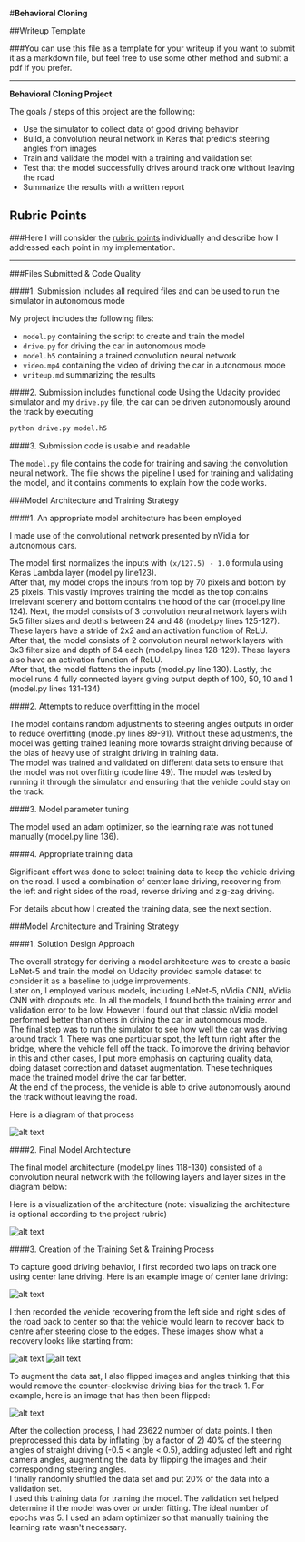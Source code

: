 #**Behavioral Cloning** 

##Writeup Template

###You can use this file as a template for your writeup if you want to submit it as a markdown file, but feel free to use some other method and submit a pdf if you prefer.

---

**Behavioral Cloning Project**

The goals / steps of this project are the following:  
* Use the simulator to collect data of good driving behavior  
* Build, a convolution neural network in Keras that predicts steering angles from images  
* Train and validate the model with a training and validation set  
* Test that the model successfully drives around track one without leaving the road  
* Summarize the results with a written report  


[//]: # (Image References)

[image1]: ./examples/cnn-architecture-624x890.png "Model Visualization"
[image2]: ./examples/training-624x291.png "Solution Design"
[image3]: ./examples/center_2017_02_24_22_48_25_534.jpg "Centre lane driving"
[image4]: ./examples/center_2017_02_25_15_07_08_004.jpg "Reverse driving"
[image5]: ./examples/center_2017_02_25_15_00_25_816.jpg "Recovery Image"
[image6]: ./examples/center_2017_02_25_15_01_13_151.jpg "Recovery Image"

## Rubric Points
###Here I will consider the [rubric points](https://review.udacity.com/#!/rubrics/432/view) individually and describe how I addressed each point in my implementation.  

---
###Files Submitted & Code Quality

####1. Submission includes all required files and can be used to run the simulator in autonomous mode

My project includes the following files:  
* `model.py` containing the script to create and train the model  
* `drive.py` for driving the car in autonomous mode  
* `model.h5` containing a trained convolution neural network   
* `video.mp4` containing the video of driving the car in autonomous mode
* `writeup.md` summarizing the results

####2. Submission includes functional code
Using the Udacity provided simulator and my `drive.py` file, the car can be driven autonomously around the track by executing 
```sh
python drive.py model.h5
```

####3. Submission code is usable and readable

The `model.py` file contains the code for training and saving the convolution neural network. The file shows the pipeline I used for training and validating the model, and it contains comments to explain how the code works.

###Model Architecture and Training Strategy

####1. An appropriate model architecture has been employed

I made use of the convolutional network presented by nVidia for autonomous cars.

The model first normalizes the inputs with `(x/127.5) - 1.0` formula using Keras Lambda layer (model.py line123).  
After that, my model crops the inputs from top by 70 pixels and bottom by 25 pixels. This vastly improves training the model as the top contains irrelevant scenery and bottom contains the hood of the car (model.py line 124).
Next, the model consists of 3 convolution neural network layers with 5x5 filter sizes and depths between 24 and 48 (model.py lines 125-127). These layers have a stride of 2x2 and an activation function of ReLU.  
After that, the model consists of 2 convolution neural network layers with 3x3 filter size and depth of 64 each (model.py lines 128-129). These layers also have an activation function of ReLU.  
After that, the model flattens the inputs (model.py line 130). Lastly, the model runs 4 fully connected layers giving output depth of 100, 50, 10 and 1 (model.py lines 131-134)

####2. Attempts to reduce overfitting in the model

The model contains random adjustments to steering angles outputs in order to reduce overfitting (model.py lines 89-91). Without these adjustments, the model was getting trained leaning more towards straight driving because of the bias of heavy use of straight driving in training data.  
The model was trained and validated on different data sets to ensure that the model was not overfitting (code line 49). The model was tested by running it through the simulator and ensuring that the vehicle could stay on the track.

####3. Model parameter tuning

The model used an adam optimizer, so the learning rate was not tuned manually (model.py line 136).

####4. Appropriate training data

Significant effort was done to select training data to keep the vehicle driving on the road. I used a combination of center lane driving, recovering from the left and right sides of the road, reverse driving and zig-zag driving.

For details about how I created the training data, see the next section. 

###Model Architecture and Training Strategy

####1. Solution Design Approach

The overall strategy for deriving a model architecture was to create a basic LeNet-5 and train the model on Udacity provided sample dataset to consider it as a baseline to judge improvements.  
Later on, I employed various models, including LeNet-5, nVidia CNN, nVidia CNN with dropouts etc. In all the models, I found both the training error and validation error to be low.  However I found out that classic nVidia model performed better than others in driving the car in autonomous mode.  
The final step was to run the simulator to see how well the car was driving around track 1. There was one particular spot, the left turn right after the bridge, where the vehicle fell off the track. To improve the driving behavior in this and other cases, I put more emphasis on capturing quality data, doing dataset correction and dataset augmentation. These techniques made the trained model drive the car far better.  
At the end of the process, the vehicle is able to drive autonomously around the track without leaving the road.

Here is a diagram of that process

![alt text][image2]

####2. Final Model Architecture

The final model architecture (model.py lines 118-130) consisted of a convolution neural network with the following layers and layer sizes in the diagram below:

Here is a visualization of the architecture (note: visualizing the architecture is optional according to the project rubric)

![alt text][image1]

####3. Creation of the Training Set & Training Process

To capture good driving behavior, I first recorded two laps on track one using center lane driving. Here is an example image of center lane driving:

![alt text][image3]

I then recorded the vehicle recovering from the left side and right sides of the road back to center so that the vehicle would learn to recover back to centre after steering close to the edges. These images show what a recovery looks like starting from:

![alt text][image5]
![alt text][image6]

To augment the data sat, I also flipped images and angles thinking that this would remove the counter-clockwise driving bias for the track 1. For example, here is an image that has then been flipped:

![alt text][image4]

After the collection process, I had 23622 number of data points. I then preprocessed this data by inflating (by a factor of 2) 40% of the steering angles of straight driving (-0.5 < angle < 0.5), adding adjusted left and right camera angles, augmenting the data by flipping the images and their corresponding steering angles.  
I finally randomly shuffled the data set and put 20% of the data into a validation set.  
I used this training data for training the model. The validation set helped determine if the model was over or under fitting. The ideal number of epochs was 5. I used an adam optimizer so that manually training the learning rate wasn't necessary.
